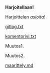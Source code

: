 **Harjoitellaan!**

Harjoittelen *asioita*!

[gitlog.txt](https://github.com/hepitk/ot-harjoitustyo/blob/master/laskarit/gitlog.txt)

[komentorivi.txt](https://github.com/hepitk/ot-harjoitustyo/blob/master/laskarit/komentorivi.txt)

Muutos1.

Muutos2.

[maarittely.md](https://github.com/hepitk/ot-harjoitustyo/blob/master/laskarit/maarittely.md)
